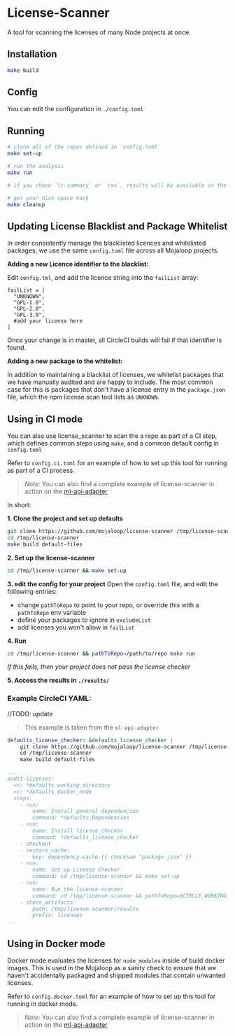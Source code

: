 # License-Scanner

A tool for scanning the licenses of many Node projects at once. 

## Installation

```bash
make build
```

## Config

You can edit the configuration in `./config.toml`


## Running

```bash
# clone all of the repos defined in `config.toml`
make set-up

# run the analysis
make run

# if you chose `lc-summary` or `csv`, results will be available in the results dir 

# get your disk space back
make cleanup

```

## Updating License Blacklist and Package Whitelist

In order consistently manage the blacklisted licences and whitelisted packages, we use the same `config.toml` file across all Mojaloop projects.

__Adding a new Licence identifier to the blacklist:__

Edit `config.tml`, and add the licence string into the `failList` array:
```
failList = [
  "UNKNOWN",
  "GPL-1.0",
  "GPL-2.0",
  "GPL-3.0",
  #add your license here
]
```

Once your change is in master, all CircleCI builds will fail if that identifier is found.


__Adding a new package to the whitelist:__

In addition to maintaining a blacklist of licenses, we whitelist packages that we have manually audited and are happy to include.
The most common case for this is packages that don't have a license entry in the `package.json` file, which the npm license scan tool lists as `UNKNOWN`.


## Using in CI mode

You can also use license_scanner to scan the a repo as part of a CI step, which defines common steps using `make`, and a common default config in `config.toml`

Refer to `config.ci.toml` for an example of how to set up this tool for running as part of a CI process.

>_Note:_ You can also find a complete example of license-scanner in action on the [ml-api-adapter](https://github.com/mojaloop/ml-api-adapter/blob/master/.circleci/config.yml)

In short:

__1. Clone the project and set up defaults__

```bash
git clone https://github.com/mojaloop/license-scanner /tmp/license-scanner
cd /tmp/license-scanner
make build default-files
```

__2. Set up the license-scanner__
```bash
cd /tmp/license-scanner && make set-up
```

__3. edit the config for your project__
Open the `config.toml` file, and edit the following entries:

* change `pathToRepo` to point to your repo, or override this with a `pathToRepo` env variable
* define your packages to ignore in `excludeList`
* add licenses you won't allow in `failList`


__4. Run__

```bash
cd /tmp/license-scanner && pathToRepo=/path/to/repo make run
```

_If this fails, then your project does not pass the license checker_

__5. Access the results in `./results/`__


### Example CircleCI YAML:

//TODO: update
>This example is taken from the `ml-api-adapter`

```yaml
defaults_license_checker: &defaults_license_checker |
    git clone https://github.com/mojaloop/license-scanner /tmp/license-scanner
    cd /tmp/license-scanner
    make build default-files

...
audit-licenses:
  <<: *defaults_working_directory
  <<: *defaults_docker_node
  steps:
    - run:
        name: Install general dependencies
        command: *defaults_Dependencies
    - run:
        name: Install license_checker
        command: *defaults_license_checker
    - checkout
    - restore_cache:
        key: dependency-cache-{{ checksum "package.json" }}
    - run:
        name: Set up License Checker
        command: cd /tmp/license-scanner && make set-up
    - run:
        name: Run the license-scanner
        command: cd /tmp/license-scanner && pathToRepo=$CIRCLE_WORKING_DIRECTORY make run
    - store_artifacts:
        path: /tmp/license-scanner/results
        prefix: licenses
...
```

## Using in Docker mode

Docker mode evaluates the licenses for `node_modules` inside of build docker images. This is used in the Mojaloop as a sanity check to ensure that we haven't accidentally packaged and shipped modules that contain unwanted licenses.


Refer to `config.docker.toml` for an example of how to set up this tool for running in docker mode.

>_Note:_ You can also find a complete example of license-scanner in action on the [ml-api-adapter](https://github.com/mojaloop/ml-api-adapter/blob/master/.circleci/config.yml)

